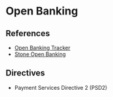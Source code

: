 # Open Banking

<!--
https://www.openbanking.org.uk/customers/what-is-open-banking/

https://github.com/stone-co/go-stone-openbank

https://www.udemy.com/course/open-banking/
https://www.udemy.com/course/a-course-on-api-and-open-banking-gdpr-by-piyush-singh/
https://www.udemy.com/course/build-eu-gdpr-data-protection-compliance-from-scratch-cipt/
https://www.udemy.com/course/story-of-digital-banking/
https://wso2.com/training/open-banking

https://www.bb.com.br/pbb/pagina-inicial/solucoes-digitais/open-banking-no-bb#/
https://www.itau.com.br/open-banking/
https://blog.nubank.com.br/o-que-e-open-banking/
https://docs.openbank.stone.com.br/
-->

## References

- [Open Banking Tracker](https://www.openbankingtracker.com/)
- [Stone Open Banking](https://docs.openbank.stone.com.br/)

## Directives

- Payment Services Directive 2 (PSD2)
